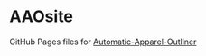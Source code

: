 # AAOsite

GitHub Pages files for [Automatic-Apparel-Outliner](https://github.com/dboggs0/automatic-apparel-outliner)
